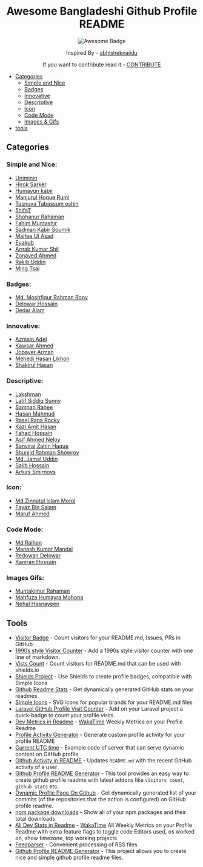 <h1 align="center">Awesome Bangladeshi Github Profile README</h1>
<div align="center"> 
    <img src="https://cdn.rawgit.com/sindresorhus/awesome/d7305f38d29fed78fa85652e3a63e154dd8e8829/media/badge.svg" alt="Awesome Badge"/> 
</div>

<div align="center">

Inspired By -
[abhisheknaiidu](https://github.com/abhisheknaiidu/awesome-github-profile-readme)

If you want to contribute read it - [CONTRIBUTE](https://github.com/moshfiqrony/awesome-bd-readme-profile/blob/master/CONTRIBUTE.md)

</div>

- [Categories](#categories)
  - [Simple and Nice](#Simple-and-nice)
  - [Badges](#Badges)
  - [Innovative](#Innovative)
  - [Descriptive](#Descriptive)
  - [Icon](#Icon)
  - [Code Mode](#Code-Mode)
  - [Images & Gifs](#Images-gifs)
- [tools](#tools)

## Categories

### Simple and Nice:

- [Uniminin](https://github.com/Uniminin)
- [Hirok Sarker](https://github.com/hiroksarker)
- [Humayun kabir](https://github.com/humayunkabir)
- [Manjurul Hoque Rumi](https://github.com/manjurulhoque)
- [Tasnuva Tabassum oshin](https://github.com/TasnuvaOshin)
- [5hifaT](https://github.com/jspw)
- [Shohanur Rahaman](https://github.com/shohan4556)
- [Fahim Muntashir](https://github.com/FahimMuntashir)
- [Sadman Kabir Soumik](https://github.com/sksoumik)
- [Maifee Ul Asad](https://github.com/maifeeulasad)
- [Eyakub](https://github.com/Eyakub)
- [Arnab Kumar Shil](https://github.com/ruddra)
- [Zonayed Ahmed](https://github.com/zonayedpca)
- [Rakib Uddin](https://github.com/RRakib)
- [Ming Tsai](https://github.com/ming-tsai)

### Badges:

- [Md. Moshfiqur Rahman Rony](https://github.com/moshfiqrony)
- [Delowar Hossain](https://github.com/delowardev)
- [Dedar Alam](https://github.com/devded)

### Innovative:

- [Azmain Adel](https://github.com/azmainadel)
- [Kawsar Ahmed](https://github.com/prokawsar)
- [Jobayer Arman](https://github.com/jobayerarman)
- [Mehedi Hasan Likhon](https://github.com/lifeoflikhon)
- [Shakirul Hasan](https://github.com/KhanShaheb34)

### Descriptive:

- [Lakshman](https://github.com/lgope)
- [Latif Siddiq Sunny](https://github.com/lsiddiqsunny)
- [Samnan Rahee](https://github.com/Geektrovert)
- [Hasan Mahmud](https://github.com/CodeMechanix)
- [Rasel Rana Rocky](https://github.com/i-rocky)
- [Kazi Amit Hasan](https://github.com/AmitHasanShuvo)
- [Fahad Hossain](https://github.com/fa7ad)
- [Asif Ahmed Neloy](https://github.com/NeloyNSU)
- [Sanviraj Zahin Haque](https://github.com/JasonHaque)
- [Shunjid Rahman Showrov](https://github.com/shunjid)
- [Md. Jamal Uddin](https://github.com/jamal-pb95)
- [Sajib Hossain](https://github.com/sajib1066)
- [Arturs Smirnovs](https://github.com/arturssmirnovs/arturssmirnovs)

### Icon:

- [Md Zinnatul Islam Morol](https://github.com/jinnatul)
- [Fayaz Bin Salam](https://github.com/p32929)
- [Maruf Ahmed](https://github.com/Maruf-Ahmed76)

### Code Mode:

- [Md Raihan](https://github.com/kingRayhan)
- [Manash Kumar Mandal](https://github.com/manashmandal)
- [Redowan Delowar](https://github.com/rednafi)
- [Kamran Hossain](https://github.com/kamranhossain)

### Images Gifs:

- [Muntakimur Rahaman](https://github.com/muntakim1)
- [Mahfuza Humayra Mohona](https://github.com/mhmohona)
- [Nehal Hasnayeen](https://github.com/Hasnayeen)

## Tools

- [Visitor Badge](https://visitor-badge.glitch.me/#docs) - Count visitors for your README.md, Issues, PRs in GitHub
- [1990s style Visitor Counter](https://twitter.com/ryanlanciaux/status/1283755637126705152) - Add a 1990s style visitor counter with one line of markdown.
- [Vists Count](https://pufler.dev/git-badges/) - Count visitors for README.md that can be used with shields.io
- [Shields Project](https://shields.io/) - Use Shields to create profile badges, compatible with Simple Icons
- [Github Readme Stats](https://github.com/anuraghazra/github-readme-stats) - Get dynamically generated GitHub stats on your readmes
- [Simple Icons](https://github.com/simple-icons/simple-icons#cdn-usage) - SVG icons for popular brands for your README.md files
- [Laravel GitHub Profile Visit Counter](https://github.com/caneco/laravel-github-profile-view-counter) - Add on your Laravel project a quick-badge to count your profile visits.
- [Dev Metrics in Readme](https://github.com/athul/waka-readme) - [WakaTime](https://wakatime.com/) Weekly Metrics on your Profile Readme
- [Profile Activity Generator](https://github.com/omidnikrah/profile-activity-generator) - Generate custom profile activity for your profile README
- [Current UTC time](https://github.com/jojoee/jojoee) - Example code of server that can serve dynamic content on GitHub profile
- [Github Activity in README](https://github.com/jamesgeorge007/github-activity-readme) - Updates `README.md` with the recent GitHub activity of a user
- [Github Profile README Generator](https://github.com/rahuldkjain/github-profile-readme-generator) - This tool provides an easy way to create github profile readme with latest addons like `visitors count`, `github stats` etc.
- [Dynamic Profile Page On Github](https://github.com/umutphp/github-action-dynamic-profile-page) - Get dynamically generated list of your commits (of the repositories that the action is configured) on GitHub profile readme.
- [npm package downloads](https://github.com/maddhruv/github-readme-npm-downloads) - Show all of your npm packages and their total downloads
- [All Dev Stats in Readme](https://github.com/anmol098/waka-readme-stats) - [WakaTime](https://wakatime.com/) All Weekly Metrics on your Profile Readme with extra feature flags to toggle code Editors used, os worked on, show timezone, top working projects
- [Feedparser](https://pythonhosted.org/feedparser/) - Convenient processing of RSS files
- [Github Profile README Generator](https://github.com/arturssmirnovs/github-profile-readme-generator) - This project allows you to create nice and simple github profile readme files.

